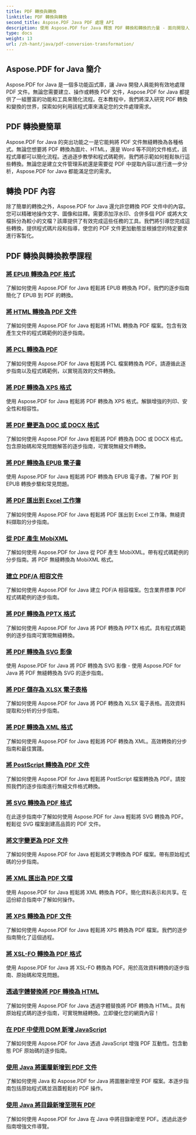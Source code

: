 ```yaml
---
title: PDF 轉換與轉換
linktitle: PDF 轉換與轉換
second_title: Aspose.PDF Java PDF 處理 API
description: 使用 Aspose.PDF for Java 釋放 PDF 轉換和轉換的力量 - 面向開發人員的綜合教程。立即增強您的 PDF 處理技能！
type: docs
weight: 13
url: /zh-hant/java/pdf-conversion-transformation/
---
```


## Aspose.PDF for Java 簡介

Aspose.PDF for Java 是一個多功能函式庫，讓 Java 開發人員能夠有效地處理 PDF 文件。無論您需要建立、操作或轉換 PDF 文件，Aspose.PDF for Java 都提供了一組豐富的功能和工具來簡化流程。在本教程中，我們將深入研究 PDF 轉換和變換的世界，探索如何利用該程式庫來滿足您的文件處理需求。

## PDF 轉換變簡單

Aspose.PDF for Java 的突出功能之一是它能夠將 PDF 文件無縫轉換為各種格式。無論您想要將 PDF 轉換為圖片、HTML，還是 Word 等不同的文件格式，該程式庫都可以簡化流程。透過逐步教學和程式碼範例，我們將示範如何輕鬆執行這些轉換。無論您是建立文件管理系統還是需要從 PDF 中提取內容以進行進一步分析，Aspose.PDF for Java 都能滿足您的需求。

## 轉換 PDF 內容

除了簡單的轉換之外，Aspose.PDF for Java 還允許您轉換 PDF 文件中的內容。您可以精確地操作文字、圖像和註釋。需要添加浮水印、合併多個 PDF 或將大文檔拆分為較小的文檔？該庫提供了有效完成這些任務的工具。我們將引導您完成這些轉換，提供程式碼片段和指導，使您的 PDF 文件更加動態並根據您的特定要求進行客製化。

## PDF 轉換與轉換教學課程
### [將 EPUB 轉換為 PDF 格式](./convert-epub-to-pdf-format/)
了解如何使用 Aspose.PDF for Java 輕鬆將 EPUB 轉換為 PDF。我們的逐步指南簡化了 EPUB 到 PDF 的轉換。
### [將 HTML 轉換為 PDF 文件](./convert-html-to-pdf-files/)
了解如何使用 Aspose.PDF for Java 輕鬆將 HTML 轉換為 PDF 檔案。包含有效產生文件的程式碼範例的逐步指南。
### [將 PCL 轉換為 PDF](./transform-pcl-to-pdfs/)
了解如何使用 Aspose.PDF for Java 輕鬆將 PCL 檔案轉換為 PDF。請遵循此逐步指南以及程式碼範例，以實現高效的文件轉換。
### [將 PDF 轉換為 XPS 格式](./convert-pdfs-to-xps-format/)
使用 Aspose.PDF for Java 輕鬆將 PDF 轉換為 XPS 格式。解鎖增強的列印、安全性和相容性。
### [將 PDF 變更為 DOC 或 DOCX 格式](./change-pdfs-to-doc-or-docx-format/)
了解如何使用 Aspose.PDF for Java 輕鬆將 PDF 轉換為 DOC 或 DOCX 格式。包含原始碼和常見問題解答的逐步指南，可實現無縫文件轉換。
### [將 PDF 轉換為 EPUB 電子書](./convert-pdfs-to-epub-ebooks/)
使用 Aspose.PDF for Java 輕鬆將 PDF 轉換為 EPUB 電子書。了解 PDF 到 EPUB 轉換步驟和常見問題。
### [將 PDF 匯出到 Excel 工作簿](./export-pdfs-to-excel-workbooks/)
了解如何使用 Aspose.PDF for Java 輕鬆將 PDF 匯出到 Excel 工作簿。無縫資料擷取的分步指南。
### [從 PDF 產生 MobiXML](./generate-mobixml-from-pdfs/)
了解如何使用 Aspose.PDF for Java 從 PDF 產生 MobiXML。帶有程式碼範例的分步指南。將 PDF 無縫轉換為 MobiXML 格式。
### [建立 PDF/A 相容文件](./create-pdfa-compliant-files/)
了解如何使用 Aspose.PDF for Java 建立 PDF/A 相容檔案。包含業界標準 PDF 程式碼範例的逐步指南。
### [將 PDF 轉換為 PPTX 格式](./convert-pdfs-to-pptx-format/)
了解如何使用 Aspose.PDF for Java 將 PDF 轉換為 PPTX 格式。具有程式碼範例的逐步指南可實現無縫轉換。
### [將 PDF 轉換為 SVG 影像](./convert-pdfs-to-svg-images/)
使用 Aspose.PDF for Java 將 PDF 轉換為 SVG 影像 - 使用 Aspose.PDF for Java 將 PDF 無縫轉換為 SVG 的逐步指南。
### [將 PDF 儲存為 XLSX 電子表格](./save-pdfs-as-xlsx-spreadsheets/)
了解如何使用 Aspose.PDF for Java 將 PDF 轉換為 XLSX 電子表格。高效資料提取和分析的分步指南。
### [將 PDF 轉換為 XML 格式](./convert-pdfs-to-xml-format/)
了解如何使用 Aspose.PDF for Java 輕鬆將 PDF 轉換為 XML。高效轉換的分步指南和最佳實踐。
### [將 PostScript 轉換為 PDF 文件](./turn-postscript-into-pdf-files/)
了解如何使用 Aspose.PDF for Java 輕鬆將 PostScript 檔案轉換為 PDF。請按照我們的逐步指南進行無縫文件格式轉換。
### [將 SVG 轉換為 PDF 格式](./convert-svg-to-pdf-format/)
在此逐步指南中了解如何使用 Aspose.PDF for Java 輕鬆將 SVG 轉換為 PDF。輕鬆從 SVG 檔案創建高品質的 PDF 文件。
### [將文字變更為 PDF 文件](./change-text-to-pdf-files/)
了解如何使用 Aspose.PDF for Java 輕鬆將文字轉換為 PDF 檔案。帶有原始程式碼的分步指南。
### [將 XML 匯出為 PDF 文檔](./export-xml-to-pdf-documents/)
使用 Aspose.PDF for Java 輕鬆將 XML 轉換為 PDF。簡化資料表示和共享。在這份綜合指南中了解如何操作。
### [將 XPS 轉換為 PDF 文件](./convert-xps-to-pdf-files/)
了解如何使用 Aspose.PDF for Java 輕鬆將 XPS 轉換為 PDF 檔案。我們的逐步指南簡化了這個過程。
### [將 XSL-FO 轉換為 PDF 格式](./transform-xsl-fo-to-pdf-format/)
使用 Aspose.PDF for Java 將 XSL-FO 轉換為 PDF。用於高效資料轉換的逐步指南、原始碼和常見問題。
### [透過字體替換將 PDF 轉換為 HTML](./convert-pdf-to-html-with-font-substitution/)
了解如何使用 Aspose.PDF for Java 透過字體替換將 PDF 轉換為 HTML。具有原始程式碼的逐步指南，可實現無縫轉換。立即優化您的網頁內容！
### [在 PDF 中使用 DOM 新增 JavaScript](./adding-javascript-using-dom-in-pdf/)
了解如何使用 Aspose.PDF for Java 透過 JavaScript 增強 PDF 互動性。包含動態 PDF 原始碼的逐步指南。
### [使用 Java 將圖層新增到 PDF 文件](./add-layers-to-pdf-file-using-java/)
了解如何使用 Java 和 Aspose.PDF for Java 將圖層新增至 PDF 檔案。本逐步指南包括原始程式碼並涵蓋輕鬆的 PDF 操作。
### [使用 Java 將目錄新增至現有 PDF](./add-table-of-contents-to-existing-pdf-in-java/)
了解如何使用 Aspose.PDF for Java 在 Java 中將目錄新增至 PDF。透過此逐步指南增強文件導覽。